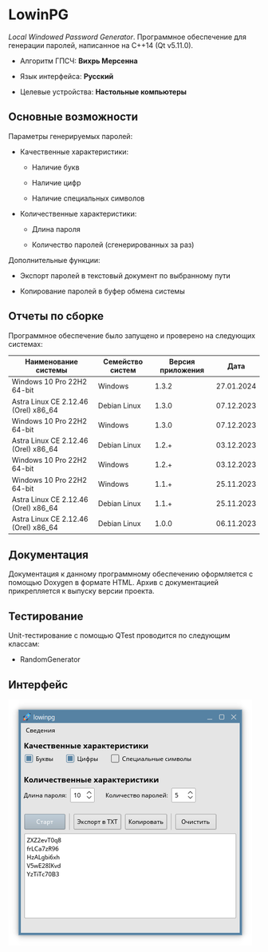 # LowinPG

*Local Windowed Password Generator*. Программное обеспечение для генерации паролей, написанное на C++14 (Qt v5.11.0).    

* Алгоритм ГПСЧ: **Вихрь Мерсенна**

* Язык интерфейса: **Русский**

* Целевые устройства: **Настольные компьютеры**

## Основные возможности

Параметры генерируемых паролей:

* Качественные характеристики:
  
  * Наличие букв
  
  * Наличие цифр
  
  * Наличие специальных символов

* Количественные характеристики:
  
  * Длина пароля
  
  * Количество паролей (сгенерированных за раз)

Дополнительные функции:

* Экспорт паролей в текстовый документ по выбранному пути

* Копирование паролей в буфер обмена системы

## Отчеты по сборке

Программное обеспечение было запущено и проверено на следующих системах:

| Наименование системы                 | Семейство систем | Версия приложения | Дата       |
| ------------------------------------ | ---------------- | ----------------- | ---------- |
| Windows 10 Pro 22H2 64-bit           | Windows          | 1.3.2             | 27.01.2024 |
| Astra Linux CE 2.12.46 (Orel) x86_64 | Debian Linux     | 1.3.0             | 07.12.2023 |
| Windows 10 Pro 22H2 64-bit           | Windows          | 1.3.0             | 07.12.2023 |
| Astra Linux CE 2.12.46 (Orel) x86_64 | Debian Linux     | 1.2.+             | 03.12.2023 |
| Windows 10 Pro 22H2 64-bit           | Windows          | 1.2.+             | 03.12.2023 |
| Windows 10 Pro 22H2 64-bit           | Windows          | 1.1.+             | 25.11.2023 |
| Astra Linux CE 2.12.46 (Orel) x86_64 | Debian Linux     | 1.1.+             | 25.11.2023 |
| Astra Linux CE 2.12.46 (Orel) x86_64 | Debian Linux     | 1.0.0             | 06.11.2023 |

## Документация

Документация к данному программному обеспечению оформляется с помощью Doxygen в формате HTML. Архив с документацией прикрепляется к выпуску версии проекта.

## Тестирование

Unit-тестирование с помощью QTest проводится по следующим классам:
* RandomGenerator

## Интерфейс

![LowinPG в системе Astra Linux](img/lowinpg_astra_linux.png)
